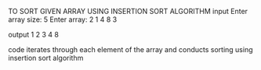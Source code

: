 TO SORT GIVEN ARRAY USING INSERTION SORT ALGORITHM
input
Enter array size: 5
Enter array:
2
1
4
8
3

output
1
2
3
4
8

code iterates through each element of the array and conducts sorting using insertion sort algorithm
